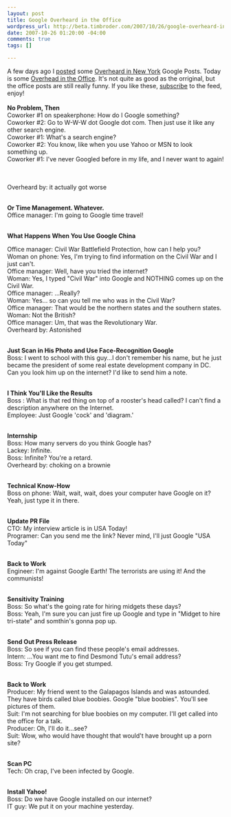 ```yaml
--- 
layout: post
title: Google Overheard in the Office
wordpress_url: http://beta.timbroder.com/2007/10/26/google-overheard-in-the-office/
date: 2007-10-26 01:20:00 -04:00
comments: true
tags: []

---
```

A few days ago I <a href="http://blog.gpowered.net/2007/10/google-overheard-in-new-york.html">posted</a> some <a href="www.overheardinnewyork.com">Overheard in New York</a> Google Posts.  Today is some <a href="http://www.overheardintheoffice.com">Overhead in the Office</a>.  It's not quite as good as the orriginal, but the office posts are still really funny.  If you like these, <a href="http://www.overheardintheoffice.com/atom.xml">subscribe</a> to the feed, enjoy!
<br /><br />
<b>No Problem, Then</b><br />
Coworker #1 on speakerphone: How do I Google something?<br />
Coworker #2: Go to W-W-W dot Google dot com. Then just use it like any other search engine.<br />
Coworker #1: What's a search engine?<br />
Coworker #2: You know, like when you use Yahoo or MSN to look something up.<br />
Coworker #1: I've never Googled before in my life, and I never want to again!<br />
<br /><br />

Overheard by: it actually got worse<br /><br />

<b>Or Time Management. Whatever.</b><br />
Office manager: I'm going to Google time travel!<br /><br />

<b>What Happens When You Use Google China</b><br />

Office manager: Civil War Battlefield Protection, how can I help you?<br />
Woman on phone: Yes, I'm trying to find information on the Civil War and I just can't.<br />
Office manager: Well, have you tried the internet?<br />
Woman: Yes, I typed "Civil War" into Google and NOTHING comes up on the Civil War.<br />
Office manager: ...Really?<br />
Woman: Yes... so can you tell me who was in the Civil War?<br />
Office manager: That would be the northern states and the southern states.<br />
Woman: Not the British?<br />
Office manager: Um, that was the Revolutionary War.
<br />
Overheard by: Astonished<br /><br />

<b>Just Scan in His Photo and Use Face-Recognition Google</b><br />
Boss: I went to school with this guy...I don't remember his name, but he just became the president of some real estate development company in DC. Can you look him up on the internet? I'd like to send him a note.<br /><br />


<b>I Think You'll Like the Results</b><br />
Boss : What is that red thing on top of a rooster's head called? I can't find a description anywhere on the Internet.<br />
Employee: Just Google 'cock' and 'diagram.' <br /><br />

<b>Internship</b><br />
Boss: How many servers do you think Google has?<br />
Lackey: Infinite.<br />
Boss: Infinite? You're a retard.<br />
Overheard by: choking on a brownie<br /><br />

<b>Technical Know-How</b><br />
Boss on phone: Wait, wait, wait, does your computer have Google on it? Yeah, just type it in there.<br /><br />

<b>Update PR File</b><br />
CTO: My interview article is in USA Today!<br />
Programer: Can you send me the link? Never mind, I'll just Google "USA Today"<br /><br />

<b>Back to Work</b><br />
Engineer: I'm against Google Earth! The terrorists are using it! And the communists!<br /><br />

<b>Sensitivity Training</b><br />
Boss: So what's the going rate for hiring midgets these days?<br />
Boss: Yeah, I'm sure you can just fire up Google and type in "Midget to hire tri-state" and somthin's gonna pop up.<br /><br />

<b>Send Out Press Release</b><br />
Boss: So see if you can find these people's email addresses.<br />
Intern: ...You want me to find Desmond Tutu's email address?<br />
Boss: Try Google if you get stumped.<br /><br />


<b>Back to Work</b><br />
Producer: My friend went to the Galapagos Islands and was astounded. They have birds called blue boobies. Google "blue boobies". You'll see pictures of them.<br />
Suit: I'm not searching for blue boobies on my computer. I'll get called into the office for a talk.<br />
Producer: Oh, I'll do it...see?<br />
Suit: Wow, who would have thought that would't have brought up a porn site? <br /><br />

<b>Scan PC</b><br />
Tech: Oh crap, I've been infected by Google.<br /><br />

<b>Install Yahoo!</b><br />
Boss: Do we have Google installed on our internet?<br />
IT guy: We put it on your machine yesterday.
